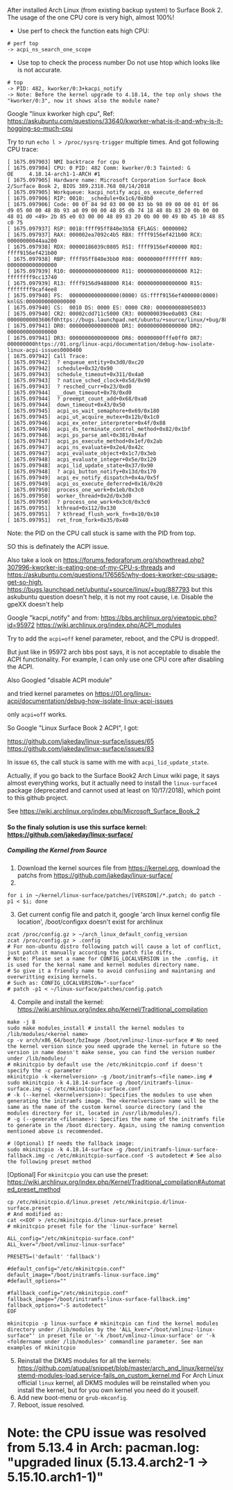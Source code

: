 After installed Arch Linux (from existing backup system) to Surface Book 2. The usage of the one CPU core is very high, almost 100%!

- Use perf to check the function eats high CPU:
```shell
# perf top
-> acpi_ns_search_one_scope
```
- Use top to check the process number
Do not use htop which looks like is not accurate.
```shell
# top
-> PID: 482, kworker/0:3+kacpi_notify
-> Note: Before the kernel upgrade to 4.18.14, the top only shows the "kworker/0:3", now it shows also the module name?
```

Google "linux kworker high cpu", Ref: https://askubuntu.com/questions/33640/kworker-what-is-it-and-why-is-it-hogging-so-much-cpu

Try to run `echo l > /proc/sysrq-trigger` multiple times. And got following CPU trace:

```
[ 1675.097903] NMI backtrace for cpu 0
[ 1675.097904] CPU: 0 PID: 482 Comm: kworker/0:3 Tainted: G           OE     4.18.14-arch1-1-ARCH #1
[ 1675.097905] Hardware name: Microsoft Corporation Surface Book 2/Surface Book 2, BIOS 389.2318.768 08/14/2018
[ 1675.097905] Workqueue: kacpi_notify acpi_os_execute_deferred
[ 1675.097906] RIP: 0010:__schedule+0x1c6/0x8b0
[ 1675.097906] Code: 00 0f 84 9d 03 00 00 83 bb 98 09 00 00 01 0f 86 d9 05 00 00 48 8b 93 a0 09 00 00 48 85 db 74 18 48 8b 83 20 0b 00 00 48 01 d0 <49> 2b 85 e0 03 00 00 48 89 83 20 0b 00 00 49 8b 45 10 48 85 c0 75 
[ 1675.097937] RSP: 0018:ffff95ff840e3b58 EFLAGS: 00000002
[ 1675.097937] RAX: 000002ea7092c4b5 RBX: ffff9156ef421b00 RCX: 00000000044aa200
[ 1675.097938] RDX: 00000186039c0805 RSI: ffff9156ef400000 RDI: ffff9156ef421b00
[ 1675.097938] RBP: ffff95ff840e3bb0 R08: 00000000ffffffff R09: 0000000000000000
[ 1675.097939] R10: 0000000000000000 R11: 0000000000000000 R12: ffffffff9cc13740
[ 1675.097939] R13: ffff9156d9488000 R14: 0000000000000000 R15: ffffffff9caf4ee8
[ 1675.097940] FS:  0000000000000000(0000) GS:ffff9156ef400000(0000) knlGS:0000000000000000
[ 1675.097940] CS:  0010 DS: 0000 ES: 0000 CR0: 0000000080050033
[ 1675.097940] CR2: 00002cdd711c5000 CR3: 000000039ee0a003 CR4: 00000000003606f0https://bugs.launchpad.net/ubuntu/+source/linux/+bug/887793
[ 1675.097941] DR0: 0000000000000000 DR1: 0000000000000000 DR2: 0000000000000000
[ 1675.097941] DR3: 0000000000000000 DR6: 00000000fffe0ff0 DR7: 000000000https://01.org/linux-acpi/documentation/debug-how-isolate-linux-acpi-issues0000400
[ 1675.097942] Call Trace:
[ 1675.097942]  ? enqueue_entity+0x3d0/0xc20
[ 1675.097942]  schedule+0x32/0x90
[ 1675.097943]  schedule_timeout+0x311/0x4a0
[ 1675.097943]  ? native_sched_clock+0x5d/0x90
[ 1675.097943]  ? resched_curr+0x23/0xd0
[ 1675.097944]  __down_timeout+0x78/0xd0
[ 1675.097944]  ? preempt_count_add+0x68/0xa0
[ 1675.097944]  down_timeout+0x43/0x50
[ 1675.097945]  acpi_os_wait_semaphore+0x69/0x180
[ 1675.097945]  acpi_ut_acquire_mutex+0x12b/0x1c0
[ 1675.097946]  acpi_ex_enter_interpreter+0x4f/0x88
[ 1675.097946]  acpi_ds_terminate_control_method+0x82/0x1bf
[ 1675.097946]  acpi_ps_parse_aml+0x381/0x4af
[ 1675.097947]  acpi_ps_execute_method+0x1ef/0x2ab
[ 1675.097947]  acpi_ns_evaluate+0x2e4/0x42c
[ 1675.097947]  acpi_evaluate_object+0x1c7/0x3eb
[ 1675.097948]  acpi_evaluate_integer+0x5e/0x120
[ 1675.097948]  acpi_lid_update_state+0x37/0x90
[ 1675.097948]  ? acpi_button_notify+0x13d/0x170
[ 1675.097949]  acpi_ev_notify_dispatch+0x4a/0x5f
[ 1675.097949]  acpi_os_execute_deferred+0x16/0x20
[ 1675.097950]  process_one_work+0x1eb/0x3c0
[ 1675.097950]  worker_thread+0x2d/0x3d0
[ 1675.097950]  ? process_one_work+0x3c0/0x3c0
[ 1675.097951]  kthread+0x112/0x130
[ 1675.097951]  ? kthread_flush_work_fn+0x10/0x10
[ 1675.097951]  ret_from_fork+0x35/0x40

```
Note: the PID on the CPU call stuck is same with the PID from top.

SO this is definately the ACPI issue.

Also take a look on https://forums.fedoraforum.org/showthread.php?307996-kworker-is-eating-one-of-my-CPU-s-threads 
and https://askubuntu.com/questions/176565/why-does-kworker-cpu-usage-get-so-high,
https://bugs.launchpad.net/ubuntu/+source/linux/+bug/887793 but this askubuntu question doesn't help, it is not my root cause, i.e. Disable the gpeXX doesn't help

Google "kacpi_notify" and from:
https://bbs.archlinux.org/viewtopic.php?id=95972
https://wiki.archlinux.org/index.php/ACPI_modules

Try to add the `acpi=off` kenel parameter, reboot, and the CPU is dropped!.

But just like in 95972 arch bbs post says, it is not acceptable to disable the ACPI functionality. For example, I can only use one CPU core
after disabling the ACPI.

Also Googled "disable ACPI module"

and tried kernel parametes on https://01.org/linux-acpi/documentation/debug-how-isolate-linux-acpi-issues

only `acpi=off` works.

So Google "Linux Surface Book 2 ACPI", I got:

https://github.com/jakeday/linux-surface/issues/65
https://github.com/jakeday/linux-surface/issues/83

In issue `65`, the call stuck is same with me with `acpi_lid_update_state`.

Actually, if you go back to the Surface Book2 Arch Linux wiki page, it says almost everything works, but it actually need to install the 
`linux-surface4` package (deprecated and cannot used at least on 10/17/2018), which point to this github project.

See https://wiki.archlinux.org/index.php/Microsoft_Surface_Book_2

#### So the finaly solution is use this surface kernel: https://github.com/jakeday/linux-surface/
##### Compiling the Kernel from Source
1. Download the kernel sources file from https://kernel.org, download the patchs from https://github.com/jakeday/linux-surface/
2.
```shell
for i in ~/kernel/linux-surface/patches/[VERSION]/*.patch; do patch -p1 < $i; done
```
3. Get current config file and patch it, google 'arch linux kernel config file location', /boot/configxx doesn't exist for archlinux
```shell
zcat /proc/config.gz > ~/arch_linux_default_config_version
zcat /proc/config.gz > .config
# For non-ubuntu distro following patch will cause a lot of conflict, just patch it manually according the patch file diffs.
# Note: Please set a name for CONFIG_LOCALVERSION in the .config, it is used for the kernal name and kernel modules directory name.
# So give it a friendly name to avoid confusiing and maintaning and overwritting exising kernels.
# Such as: CONFIG_LOCALVERSION="-surface"
# patch -p1 < ~/linux-surface/patches/config.patch
```
4. Compile and install the kernel: https://wiki.archlinux.org/index.php/Kernel/Traditional_compilation
```shell
make -j 8
sudo make modules_install # install the kernel modules to /lib/modules/<kernel name>
cp -v arch/x86_64/boot/bzImage /boot/vmlinuz-linux-surface # No need the kernel version since you need upgrade the kernel in future so the version in name doesn't make sense, you can find the version number under /lib/modules/
# mkinitcpio by default use the /etc/mkinitcpio.conf if doesn't specify the -c parameter
mkinitcpio -k <kernelversion> -g /boot/initramfs-<file name>.img # sudo mkinitcpio -k 4.18.14-surface -g /boot/initramfs-linux-surface.img -c /etc/mkinitcpio-surface.conf
# -k (--kernel <kernelversion>): Specifies the modules to use when generating the initramfs image. The <kernelversion> name will be the same as the name of the custom kernel source directory (and the modules directory for it, located in /usr/lib/modules/).
# -g (--generate <filename>): Specifies the name of the initramfs file to generate in the /boot directory. Again, using the naming convention mentioned above is recommended.

# (Optional) If needs the fallback image:
sudo mkinitcpio -k 4.18.14-surface -g /boot/initramfs-linux-surface-fallback.img -c /etc/mkinitcpio-surface.conf -S autodetect # See also the following preset method
```
[Optional] For `mkinitcpio` you can use the preset: https://wiki.archlinux.org/index.php/Kernel/Traditional_compilation#Automated_preset_method
```
cp /etc/mkinitcpio.d/linux.preset /etc/mkinitcpio.d/linux-surface.preset
# And modified as:
cat <<EOF > /etc/mkinitcpio.d/linux-surface.preset
# mkinitcpio preset file for the 'linux-surface' kernel

ALL_config="/etc/mkinitcpio-surface.conf"
ALL_kver="/boot/vmlinuz-linux-surface"

PRESETS=('default' 'fallback')

#default_config="/etc/mkinitcpio.conf"
default_image="/boot/initramfs-linux-surface.img"
#default_options=""

#fallback_config="/etc/mkinitcpio.conf"
fallback_image="/boot/initramfs-linux-surface-fallback.img"
fallback_options="-S autodetect"
EOF

mkinitcpio -p linux-surface # mkinitcpio can find the kernel modules directory under /lib/modules by the 'ALL_kver="/boot/vmlinuz-linux-surface"' in preset file or '-k /boot/vmlinuz-linux-surface' or '-k <foldername under /lib/modules>' commandline parameter. See man examples of mkinitcpio
```
5. Reinstall the DKMS modules for all the kernels: https://github.com/atupal/snippet/blob/master/arch_and_linux/kernel/systemd-modules-load.service-fails_on_custom_kernel.md
   For Arch Linux official `linux` kernel, all DKMS modules will be reinstalled when you install the kernel, but for you own kernel you
   need do it youself.
6. Add new boot-menu or `grub-mkconfig`.
7. Reboot, issue resolved.


# Note: the CPU issue was resolved from 5.13.4 in Arch: pacman.log: "upgraded linux (5.13.4.arch2-1 -> 5.15.10.arch1-1)"
